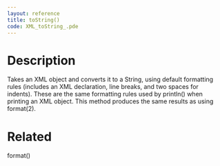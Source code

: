 ```yaml
---
layout: reference
title: toString()
code: XML_toString_.pde
---
```


# Description

Takes an XML object and converts it to a String, using default formatting rules (includes an XML declaration, line breaks, and two spaces for indents).  These are the same formatting rules used by println() when printing an XML object.  This method produces the same results as using format(2).

# Related

format()
